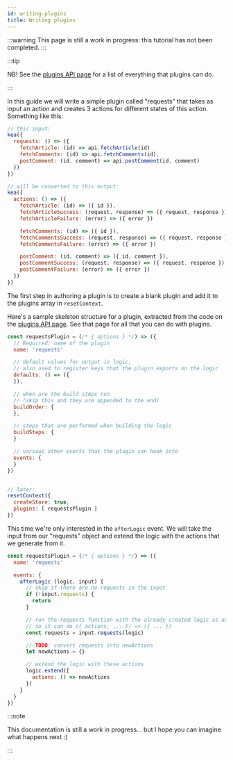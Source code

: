 ```yaml
---
id: writing-plugins
title: Writing plugins
---
```


:::warning
This page is still a work in progress: this tutorial has not been completed.
:::

:::tip

NB! See the [plugins API page](/docs/api/plugins) for a list of everything that plugins can do.

:::

In this guide we will write a simple plugin called "requests" that takes as input an action and creates 3 actions for different states of this action. Something like this:

```javascript
// this input:
kea({
  requests: () => ({
    fetchArticle: (id) => api.fetchArticle(id)
    fetchComments: (id) => api.fetchComments(id),
    postComment: (id, comment) => api.postComment(id, comment)
  })
})

// will be converted to this output:
kea({
  actions: () => ({
    fetchArticle: (id) => ({ id }),
    fetchArticleSuccess: (request, response) => ({ request, response }),
    fetchArticleFailure: (error) => ({ error })

    fetchComments: (id) => ({ id }),
    fetchCommentsSuccess: (request, response) => ({ request, response }),
    fetchCommentsFailure: (error) => ({ error })

    postComment: (id, comment) => ({ id, comment }),
    postCommentSuccess: (request, response) => ({ request, response }),
    postCommentFailure: (error) => ({ error })
  })
})
```

The first step in authoring a plugin is to create a blank plugin and add it to the plugins array in `resetContext`.

Here's a sample skeleton structure for a plugin, extracted from the code on the [plugins API page](https://kea.js.org/api/plugins). See that page for all that you can do with plugins.

```javascript
const requestsPlugin = (/* { options } */) => ({
  // Required: name of the plugin
  name: 'requests'

  // default values for output in logic,
  // also used to register keys that the plugin exports on the logic
  defaults: () => ({
  }),

  // when are the build steps run
  // (skip this and they are appended to the end)
  buildOrder: {
  },

  // steps that are performed when building the logic
  buildSteps: {
  }

  // various other events that the plugin can hook into
  events: {
  }
})


// later:
resetContext({
  createStore: true,
  plugins: [ requestsPlugin ]
})
```

This time we're only interested in the `afterLogic` event. We will take the input from our "requests" object and extend the logic with the actions that we generate from it.

```javascript
const requestsPlugin = (/* { options } */) => ({
  name: 'requests'

  events: {
    afterLogic (logic, input) {
      // skip if there are no requests in the input
      if (!input.requests) {
        return
      }

      // run the requests function with the already created logic as an input,
      // so it can do ({ actions, ... }) => ({ ... })
      const requests = input.requests(logic)

      // TODO: convert requests into newActions
      let newActions = {}

      // extend the logic with these actions
      logic.extend({
        actions: () => newActions
      })
    }
  }
})
```

:::note

This documentation is still a work in progress... but I hope you can imagine what happens next :)

:::
